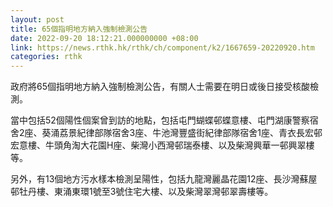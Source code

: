 ```yaml
---
layout: post
title: 65個指明地方納入強制檢測公告
date: 2022-09-20 18:12:21.000000000 +08:00
link: https://news.rthk.hk/rthk/ch/component/k2/1667659-20220920.htm
categories: rthk
---
```


政府將65個指明地方納入強制檢測公告，有關人士需要在明日或後日接受核酸檢測。

當中包括52個陽性個案曾到訪的地點，包括屯門蝴蝶邨蝶意樓、屯門湖康警察宿舍2座、葵涌荔景紀律部隊宿舍3座、牛池灣豐盛街紀律部隊宿舍1座、青衣長宏邨宏意樓、牛頭角淘大花園H座、柴灣小西灣邨瑞泰樓、以及柴灣興華一邨興翠樓等。

另外，有13個地方污水樣本檢測呈陽性，包括九龍灣麗晶花園12座、長沙灣蘇屋邨牡丹樓、東涌東環1號至3號住宅大樓、以及柴灣翠灣邨翠壽樓等。
